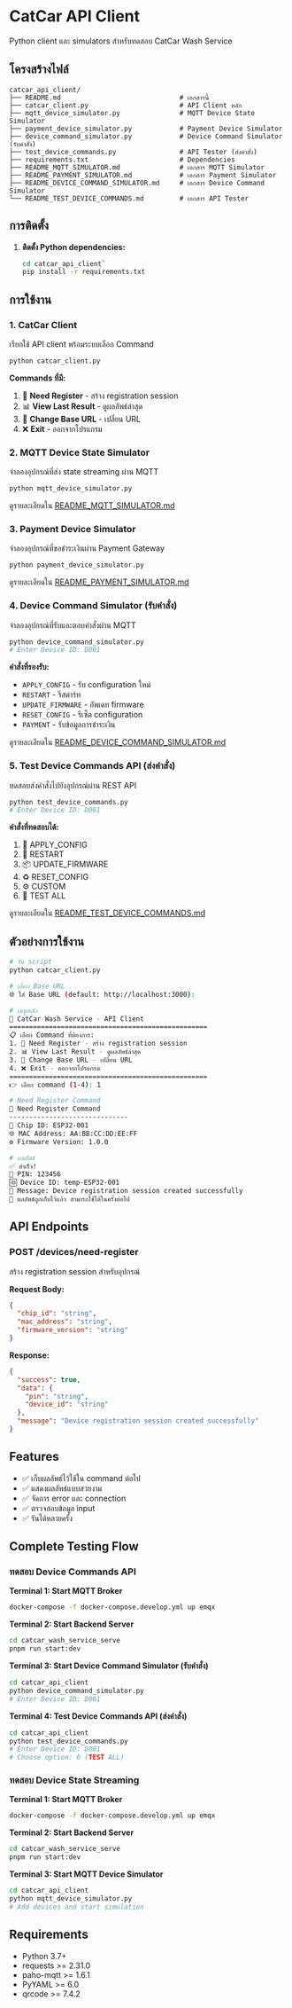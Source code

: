 # CatCar API Client

Python client และ simulators สำหรับทดสอบ CatCar Wash Service

## โครงสร้างไฟล์

```
catcar_api_client/
├── README.md                              # เอกสารนี้
├── catcar_client.py                       # API Client หลัก
├── mqtt_device_simulator.py               # MQTT Device State Simulator
├── payment_device_simulator.py            # Payment Device Simulator
├── device_command_simulator.py            # Device Command Simulator (รับคำสั่ง)
├── test_device_commands.py                # API Tester (ส่งคำสั่ง)
├── requirements.txt                       # Dependencies
├── README_MQTT_SIMULATOR.md               # เอกสาร MQTT Simulator
├── README_PAYMENT_SIMULATOR.md            # เอกสาร Payment Simulator
├── README_DEVICE_COMMAND_SIMULATOR.md     # เอกสาร Device Command Simulator
└── README_TEST_DEVICE_COMMANDS.md         # เอกสาร API Tester
```

## การติดตั้ง

1. **ติดตั้ง Python dependencies:**
   ```bash
   cd catcar_api_client`
   pip install -r requirements.txt
   ```

## การใช้งาน

### 1. CatCar Client

เรียกใช้ API client พร้อมระบบเลือก Command

```bash
python catcar_client.py
```

**Commands ที่มี:**
1. 🔧 **Need Register** - สร้าง registration session
2. 📊 **View Last Result** - ดูผลลัพธ์ล่าสุด
3. 🔄 **Change Base URL** - เปลี่ยน URL
4. ❌ **Exit** - ออกจากโปรแกรม

### 2. MQTT Device State Simulator

จำลองอุปกรณ์ที่ส่ง state streaming ผ่าน MQTT

```bash
python mqtt_device_simulator.py
```

ดูรายละเอียดใน [README_MQTT_SIMULATOR.md](./README_MQTT_SIMULATOR.md)

### 3. Payment Device Simulator

จำลองอุปกรณ์ที่ขอชำระเงินผ่าน Payment Gateway

```bash
python payment_device_simulator.py
```

ดูรายละเอียดใน [README_PAYMENT_SIMULATOR.md](./README_PAYMENT_SIMULATOR.md)

### 4. Device Command Simulator (รับคำสั่ง)

จำลองอุปกรณ์ที่รับและตอบคำสั่งผ่าน MQTT

```bash
python device_command_simulator.py
# Enter Device ID: D001
```

**คำสั่งที่รองรับ:**
- `APPLY_CONFIG` - รับ configuration ใหม่
- `RESTART` - รีสตาร์ท
- `UPDATE_FIRMWARE` - อัพเดท firmware
- `RESET_CONFIG` - รีเซ็ต configuration
- `PAYMENT` - รับข้อมูลการชำระเงิน

ดูรายละเอียดใน [README_DEVICE_COMMAND_SIMULATOR.md](./README_DEVICE_COMMAND_SIMULATOR.md)

### 5. Test Device Commands API (ส่งคำสั่ง)

ทดสอบส่งคำสั่งไปยังอุปกรณ์ผ่าน REST API

```bash
python test_device_commands.py
# Enter Device ID: D001
```

**คำสั่งที่ทดสอบได้:**
1. 🔧 APPLY_CONFIG
2. 🔄 RESTART
3. 📦 UPDATE_FIRMWARE
4. ♻️  RESET_CONFIG
5. ⚙️  CUSTOM
6. 🚀 TEST ALL

ดูรายละเอียดใน [README_TEST_DEVICE_COMMANDS.md](./README_TEST_DEVICE_COMMANDS.md)

## ตัวอย่างการใช้งาน

```bash
# รัน script
python catcar_client.py

# เลือก Base URL
🌐 ใส่ Base URL (default: http://localhost:3000): 

# เมนูหลัก
🚗 CatCar Wash Service - API Client
==================================================
📋 เลือก Command ที่ต้องการ:
1. 🔧 Need Register - สร้าง registration session
2. 📊 View Last Result - ดูผลลัพธ์ล่าสุด
3. 🔄 Change Base URL - เปลี่ยน URL
4. ❌ Exit - ออกจากโปรแกรม
==================================================
👉 เลือก command (1-4): 1

# Need Register Command
🔧 Need Register Command
------------------------------
🔧 Chip ID: ESP32-001
🌐 MAC Address: AA:BB:CC:DD:EE:FF
⚙️ Firmware Version: 1.0.0

# ผลลัพธ์
✅ สำเร็จ!
📌 PIN: 123456
🆔 Device ID: temp-ESP32-001
💬 Message: Device registration session created successfully
💾 ผลลัพธ์ถูกเก็บไว้แล้ว สามารถใช้ได้ในครั้งต่อไป
```

## API Endpoints

### POST /devices/need-register

สร้าง registration session สำหรับอุปกรณ์

**Request Body:**
```json
{
  "chip_id": "string",
  "mac_address": "string", 
  "firmware_version": "string"
}
```

**Response:**
```json
{
  "success": true,
  "data": {
    "pin": "string",
    "device_id": "string"
  },
  "message": "Device registration session created successfully"
}
```

## Features

- ✅ เก็บผลลัพธ์ไว้ใช้ใน command ต่อไป
- ✅ แสดงผลลัพธ์แบบสวยงาม
- ✅ จัดการ error และ connection
- ✅ ตรวจสอบข้อมูล input
- ✅ รันได้หลายครั้ง

## Complete Testing Flow

### ทดสอบ Device Commands API

**Terminal 1: Start MQTT Broker**
```bash
docker-compose -f docker-compose.develop.yml up emqx
```

**Terminal 2: Start Backend Server**
```bash
cd catcar_wash_service_serve
pnpm run start:dev
```

**Terminal 3: Start Device Command Simulator (รับคำสั่ง)**
```bash
cd catcar_api_client
python device_command_simulator.py
# Enter Device ID: D001
```

**Terminal 4: Test Device Commands API (ส่งคำสั่ง)**
```bash
cd catcar_api_client
python test_device_commands.py
# Enter Device ID: D001
# Choose option: 6 (TEST ALL)
```

### ทดสอบ Device State Streaming

**Terminal 1: Start MQTT Broker**
```bash
docker-compose -f docker-compose.develop.yml up emqx
```

**Terminal 2: Start Backend Server**
```bash
cd catcar_wash_service_serve
pnpm run start:dev
```

**Terminal 3: Start MQTT Device Simulator**
```bash
cd catcar_api_client
python mqtt_device_simulator.py
# Add devices and start simulation
```

## Requirements

- Python 3.7+
- requests >= 2.31.0
- paho-mqtt >= 1.6.1
- PyYAML >= 6.0
- qrcode >= 7.4.2
